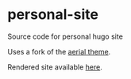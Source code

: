 # personal-site
Source code for personal hugo site

Uses a fork of the [aerial theme](https://github.com/ErikFWinter/aerial).

Rendered site available [here](https://ross-larson.github.io/).
